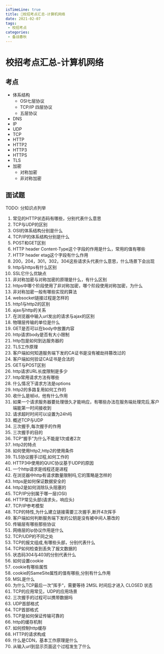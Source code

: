 ```yaml
---
isTimeLine: true
title: 🚀校招考点汇总-计算机网络
date: 2021-02-07
tags:
 - 校招考点
categories:
 - 备战春秋
---
```

# 校招考点汇总-计算机网络

## 考点
* 体系结构
  * OSI七层协议
  * TCP/IP 四层协议
  * 五层协议
* DNS
* IP
* UDP
* TCP
* HTTP
* HTTP2
* HTTP3
* HTTPS
* TLS
* 加密
  * 对称加密
  * 非对称加密

## 面试题
TODO: 分知识点列举

1. 常见的HTTP状态码有哪些，分别代表什么意思
2. TCP与UDP的区别
3. OSI的体系结构分别是什么
4. TCP/IP的体系结构分别是什么
5. POST和GET区别
6. HTTP header Content-Type这个字段的作用是什么，常用的值有哪些
7. HTTP header etag这个字段有什么作用
8. 200，204，301，302，304这些请求头代表什么意思，什么场景下会出现
9.  http与https有什么区别
10. SSL它什么优缺点
11. 非对称加密与对称加密的原理是什么，有什么区别
12. https中哪个阶段使用了非对称加密，哪个阶段使用对称加密，为什么
13. 非对称加密一般有哪些实现的算法
14. websocket链接过程是怎样的
15. http1与http2的区别
16. ajax与http的关系
17. 在浏览器中输入url发出的请求与ajax的区别
18. 物理层传输的单位是什么
19. GET是否可以在body中放置内容
20. http请求body是否有大小限制
21. http包是如何到达服务器的
22. TLS工作原理
23. 客户端如何知道服务端下发的CA证书是没有被劫持篡改过的
24. 客户端如何验证CA证书是合法的
25. GET与POST区别
26. http请求URL长度限制是多少
27. http常用请求方法有哪些
28. 什么情况下请求方法是options
29. http2的多路复用如何工作的
30. 收什么是帧id，他有什么作用
31. 如果一个请求服务器要处理很久才能响应，有哪些办法在服务端处理完后,客户端能第一时间接收到
32. 请求超时时间可以设置为24h吗
33. 概述TCP与UDP
34. 三次握手,每次握手的作用
35. 三次握手的目的
36. TCP“握手”为什么不能是1次或者2次
37. http2的特点
38. 如何使用http2,http2的使用条件
39. TLS协议握手过程,如何工作的
40. HTTP3中使用的QUIC协议基于UDP的原因
41. 一个http请求是线程还是进程
42. 在浏览器中http有请求数量限制吗,它的策略是怎样的
43. https是如何保证数据安全的
44. http2是如何消除队头阻塞的
45. TCP/IP分别属于哪一层(OSI)
46. HTTP常见头部(请求头，响应头)
47. TCP/IP参考模型
48. TCP的特性,为什么建立链接需要三次握手,断开4次挥手
49. 客户端如何判断服务端下发的公钥是没有被中间人篡改的
50. 传输层有哪些那些协议
51. 网络层的ip协议作用是什么
52. TCP/UDP的不同之处
53. TCP的报文组成,有哪些头部，分别代表什么
54. TCP如何检查到丢失了报文数据的
55. 状态码304与403的分别代表什么
56. 如何设置cookie
57. cookie有哪些属性
58. cookie的SameSite属性的值有哪些,分别有什么作用
59. MSL是什么
60. 为什么TCP最后一次”挥手“，需要等待 2MSL 时间后才进入 CLOSED 状态
61. TCP的应用常见，UDP的应用场景
62. 三次握手的过程可以携带数据吗
63. UDP首部格式
64. TCP首部格式
65. TCP是如何保证传输可靠的
66. http的缓存机制
67. 如何控制http缓存
68. HTTP的请求构成
69. 什么是CDN，基本工作原理是什么
70. 从输入url到显示页面这个过程发生了什么


